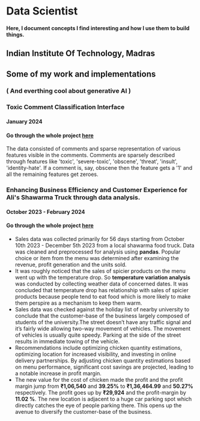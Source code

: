 # Data Scientist 

#### Here, I document concepts I find interesting and how I use them to build things. 

## Indian Institute Of Technology, Madras

## Some of my work and implementations 
### ( And everthing cool about generative AI ) 

### Toxic Comment Classification Interface
#### January 2024
#### Go through the whole project [here](https://aniketdash7.github.io/toxic_comment_classifier/)
The data consisted of comments and sparse representation of various features visible in the comments. Comments are sparsely described through features like 'toxic',
'severe-toxic', 'obscene', 'threat', 'insult', 'identity-hate'. If a comment is, say, obscene then the feature gets a '1' and all the remaining features get zeroes.   

### Enhancing Business Efficiency and Customer Experience for Ali's Shawarma Truck through data analysis. 
#### October 2023 - February 2024
#### Go through the whole project [here](https://aniketdash7.github.io/business_data_management/)
- Sales data was collected primarily for 56 days starting from October 10th 2023 - December 5th 2023 from a local shawarma food truck. Data was cleaned and preprocessed for analysis using **pandas**.
  Popular choice or item from the menu was determined after examining the revenue, profit generation and the units sold.
- It was roughly noticed that the sales of spicier products on the menu went up with the temperature drop. So **temperature variation analysis** was conducted by collecting weather
  data of concerned dates. It was concluded that temperature drop has relationship with sales of spicier products because people tend to eat food which is more likely to make them perspire as a mechanism
  to keep them warm.
- Sales data was checked against the holiday list of nearby university to conclude that the customer-base of the business largely composed of students of the university.The street doesn’t have any traffic signal      and it’s fairly wide allowing two-way movement of vehicles. The movement of vehicles is usually quite speedy. Parking at the side of the street results in immediate towing of the vehicle.
- Recommendations include optimizing chicken quantity estimations, optimizing location for increased visibility, and investing in online delivery partnerships. By adjusting chicken quantity estimations based on       menu performance, significant cost savings are projected, leading to a notable increase in profit margin.
- The new value for the cost of chicken made the profit and the profit margin jump from **₹1,06,540** and **39.25%** to **₹1,36,464.99** and **50.27%** respectively. The profit goes up by **₹29,924** and the profit-margin by **11.02 %**.
  The new location is adjacent to a huge car parking spot which directly catches the eye of people parking there. This opens up the avenue to diversify the customer-base of the business. 
